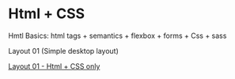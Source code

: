 # Html + CSS

Hmtl Basics: html tags + semantics + flexbox + forms + Css + sass


Layout 01 (Simple desktop layout)

[Layout 01 - Html + CSS only](https://github.com/mripz/web-layout/tree/main/layout01)
